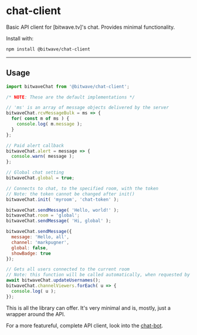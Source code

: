 # chat-client
Basic API client for [bitwave.tv]'s chat. Provides minimal functionality.

Install with:
```bash
npm install @bitwave/chat-client
```

----

## Usage

```js
import bitwaveChat from '@bitwave/chat-client';

/* NOTE: These are the default implementations */

// 'ms' is an array of message objects delivered by the server
bitwaveChat.rcvMessageBulk = ms => {
  for( const m of ms ) {
    console.log( m.message );
  }
};

// Paid alert callback
bitwaveChat.alert = message => {
  console.warn( message );
};

// Global chat setting
bitwaveChat.global = true;

// Connects to chat, to the specified room, with the token
// Note: the token cannot be changed after init()
bitwaveChat.init( 'myroom', 'chat-token' );

bitwaveChat.sendMessage( 'Hello, world!' );
bitwaveChat.room = 'global';
bitwaveChat.sendMessage( 'Hi, global' );

bitwaveChat.sendMessage({
  message: 'Hello, all',
  channel: 'markpugner',
  global: false,
  showBadge: true
});

// Gets all users connected to the current room
// Note: this function will be called automatically, when requested by the server
await bitwaveChat.updateUsernames();
bitwaveChat.channelViewers.forEach( u => {
  console.log( u );
});
```

This is all the library can offer. It's very minimal and is, mostly, just a 
wrapper around the API.

For a more featureful, complete API client, look into the [chat-bot](https://github.com/bitwave-tv/chat-bot).
